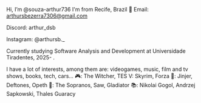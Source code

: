 Hi, I’m @souza-arthur736
	I'm from Recife, Brazil 🔰
Email: arthursbezerra7306@gmail.com

Discord: arthur_dsb

Instagram: @arthursb._

Currently studying Software Analysis and Development at Universidade Tiradentes, 2025- .

I have a lot of interests, among them are: videogames, music, film and tv shows, books, tech, cars...
	🎮: The Witcher, TES V: Skyrim, Forza
	🎸: Jinjer, Deftones, Opeth
	🎥: The Sopranos, Saw, Gladiator
	📚: Nikolai Gogol, Andrzej Sapkowski, Thales Guaracy
